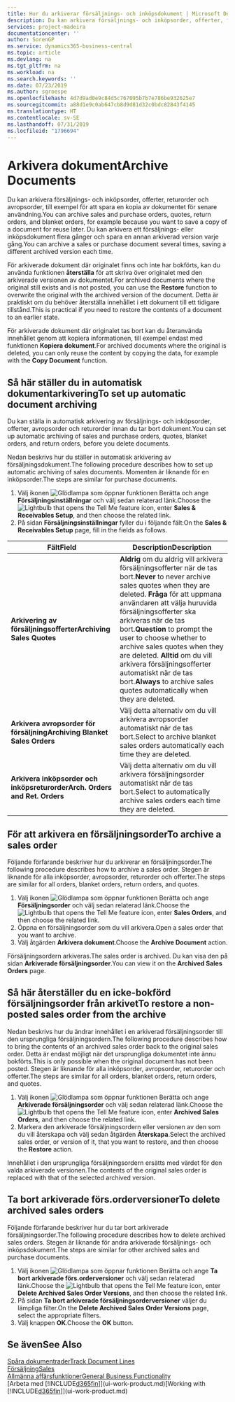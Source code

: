 ```yaml
---
title: Hur du arkiverar försäljnings- och inköpsdokument | Microsoft Docs
description: Du kan arkivera försäljnings- och inköpsorder, offerter, försäljningsreturorder och avropsorder, och du kan använda arkiverade dokumentet för att återskapa dokumentet som det arkiverades från.
services: project-madeira
documentationcenter: ''
author: SorenGP
ms.service: dynamics365-business-central
ms.topic: article
ms.devlang: na
ms.tgt_pltfrm: na
ms.workload: na
ms.search.keywords: ''
ms.date: 07/23/2019
ms.author: sgroespe
ms.openlocfilehash: 4d7d9ad0e9c84d5c767095b7b7e786be932625e7
ms.sourcegitcommit: a88d1e9c0ab647cb8d9d81d32c0bdc82843f4145
ms.translationtype: HT
ms.contentlocale: sv-SE
ms.lasthandoff: 07/31/2019
ms.locfileid: "1796694"
---
```

# <a name="archive-documents"></a><span data-ttu-id="7a8a6-103">Arkivera dokument</span><span class="sxs-lookup"><span data-stu-id="7a8a6-103">Archive Documents</span></span>
<span data-ttu-id="7a8a6-104">Du kan arkivera försäljnings- och inköpsorder, offerter, returorder och avropsorder, till exempel för att spara en kopia av dokumentet för senare användning.</span><span class="sxs-lookup"><span data-stu-id="7a8a6-104">You can archive sales and purchase orders, quotes, return orders, and blanket orders, for example because you want to save a copy of a document for reuse later.</span></span> <span data-ttu-id="7a8a6-105">Du kan arkivera ett försäljnings- eller inköpsdokument flera gånger och spara en annan arkiverad version varje gång.</span><span class="sxs-lookup"><span data-stu-id="7a8a6-105">You can archive a sales or purchase document several times, saving a different archived version each time.</span></span>

<span data-ttu-id="7a8a6-106">För arkiverade dokument där originalet finns och inte har bokförts, kan du använda funktionen **återställa** för att skriva över originalet med den arkiverade versionen av dokumentet.</span><span class="sxs-lookup"><span data-stu-id="7a8a6-106">For archived documents where the original still exists and is not posted, you can use the **Restore** function to overwrite the original with the archived version of the document.</span></span> <span data-ttu-id="7a8a6-107">Detta är praktiskt om du behöver återställa innehållet i ett dokument till ett tidigare tillstånd.</span><span class="sxs-lookup"><span data-stu-id="7a8a6-107">This is practical if you need to restore the contents of a document to an earlier state.</span></span>

<span data-ttu-id="7a8a6-108">För arkiverade dokument där originalet tas bort kan du återanvända innehållet genom att kopiera informationen, till exempel endast med funktionen **Kopiera dokument**.</span><span class="sxs-lookup"><span data-stu-id="7a8a6-108">For archived documents where the original is deleted, you can only reuse the content by copying the data, for example with the **Copy Document** function.</span></span>   

## <a name="to-set-up-automatic-document-archiving"></a><span data-ttu-id="7a8a6-109">Så här ställer du in automatisk dokumentarkivering</span><span class="sxs-lookup"><span data-stu-id="7a8a6-109">To set up automatic document archiving</span></span>  
<span data-ttu-id="7a8a6-110">Du kan ställa in automatisk arkivering av försäljnings- och inköpsorder, offerter, avropsorder och returorder innan du tar bort dokument.</span><span class="sxs-lookup"><span data-stu-id="7a8a6-110">You can set up automatic archiving of sales and purchase orders, quotes, blanket orders, and return orders, before you delete documents.</span></span>

<span data-ttu-id="7a8a6-111">Nedan beskrivs hur du ställer in automatisk arkivering av försäljningsdokument.</span><span class="sxs-lookup"><span data-stu-id="7a8a6-111">The following procedure describes how to set up automatic archiving of sales documents.</span></span> <span data-ttu-id="7a8a6-112">Momenten är liknande för en inköpsorder.</span><span class="sxs-lookup"><span data-stu-id="7a8a6-112">The steps are similar for purchase documents.</span></span>
1.  <span data-ttu-id="7a8a6-113">Välj ikonen ![Glödlampa som öppnar funktionen Berätta](media/ui-search/search_small.png "Berätta vad du vill göra") och ange **Försäljningsinställningar** och välj sedan relaterad länk.</span><span class="sxs-lookup"><span data-stu-id="7a8a6-113">Choose the ![Lightbulb that opens the Tell Me feature](media/ui-search/search_small.png "Tell me what you want to do") icon, enter **Sales & Receivables Setup**, and then choose the related link.</span></span>
2. <span data-ttu-id="7a8a6-114">På sidan **Försäljningsinställningar** fyller du i följande fält:</span><span class="sxs-lookup"><span data-stu-id="7a8a6-114">On the **Sales & Receivables Setup** page, fill in the fields as follows.</span></span>

|<span data-ttu-id="7a8a6-115">Fält</span><span class="sxs-lookup"><span data-stu-id="7a8a6-115">Field</span></span>|<span data-ttu-id="7a8a6-116">Description</span><span class="sxs-lookup"><span data-stu-id="7a8a6-116">Description</span></span>|
|-----|-----------|
|<span data-ttu-id="7a8a6-117">**Arkivering av försäljningsofferter**</span><span class="sxs-lookup"><span data-stu-id="7a8a6-117">**Archiving Sales Quotes**</span></span>|<span data-ttu-id="7a8a6-118">**Aldrig** om du aldrig vill arkivera försäljningsofferter när de tas bort.</span><span class="sxs-lookup"><span data-stu-id="7a8a6-118">**Never** to never archive sales quotes when they are deleted.</span></span> <span data-ttu-id="7a8a6-119">**Fråga** för att uppmana användaren att välja huruvida försäljningsofferter ska arkiveras när de tas bort.</span><span class="sxs-lookup"><span data-stu-id="7a8a6-119">**Question** to prompt the user to choose whether to archive sales quotes when they are deleted.</span></span> <span data-ttu-id="7a8a6-120">**Alltid** om du vill arkivera försäljningsofferter automatiskt när de tas bort.</span><span class="sxs-lookup"><span data-stu-id="7a8a6-120">**Always** to archive sales quotes automatically when they are deleted.</span></span>|
|<span data-ttu-id="7a8a6-121">**Arkivera avropsorder för försäljning**</span><span class="sxs-lookup"><span data-stu-id="7a8a6-121">**Archiving Blanket Sales Orders**</span></span>|<span data-ttu-id="7a8a6-122">Välj detta alternativ om du vill arkivera avropsorder automatiskt när de tas bort.</span><span class="sxs-lookup"><span data-stu-id="7a8a6-122">Select to archive blanket sales orders automatically each time they are deleted.</span></span>|
|<span data-ttu-id="7a8a6-123">**Arkivera inköpsorder och inköpsreturorder**</span><span class="sxs-lookup"><span data-stu-id="7a8a6-123">**Arch. Orders and Ret. Orders**</span></span>|<span data-ttu-id="7a8a6-124">Välj detta alternativ om du vill arkivera försäljningsorder automatiskt när de tas bort.</span><span class="sxs-lookup"><span data-stu-id="7a8a6-124">Select to automatically archive sales orders each time they are deleted.</span></span>|

## <a name="to-archive-a-sales-order"></a><span data-ttu-id="7a8a6-125">För att arkivera en försäljningsorder</span><span class="sxs-lookup"><span data-stu-id="7a8a6-125">To archive a sales order</span></span>
<span data-ttu-id="7a8a6-126">Följande förfarande beskriver hur du arkiverar en försäljningsorder.</span><span class="sxs-lookup"><span data-stu-id="7a8a6-126">The following procedure describes how to archive a sales order.</span></span> <span data-ttu-id="7a8a6-127">Stegen är liknande för alla inköpsorder, avropsorder, returorder och offerter.</span><span class="sxs-lookup"><span data-stu-id="7a8a6-127">The steps are similar for all orders, blanket orders, return orders, and quotes.</span></span>

1.  <span data-ttu-id="7a8a6-128">Välj ikonen ![Glödlampa som öppnar funktionen Berätta](media/ui-search/search_small.png "Glödlampa som öppnar funktionen Berätta") och ange **Försäljningsorder** och välj sedan relaterad länk.</span><span class="sxs-lookup"><span data-stu-id="7a8a6-128">Choose the ![Lightbulb that opens the Tell Me feature](media/ui-search/search_small.png "Tell me what you want to do") icon, enter **Sales Orders**, and then choose the related link.</span></span>  
2.  <span data-ttu-id="7a8a6-129">Öppna en försäljningsorder som du vill arkivera.</span><span class="sxs-lookup"><span data-stu-id="7a8a6-129">Open a sales order that you want to archive.</span></span>  
3.  <span data-ttu-id="7a8a6-130">Välj åtgärden **Arkivera dokument**.</span><span class="sxs-lookup"><span data-stu-id="7a8a6-130">Choose the **Archive Document** action.</span></span>

<span data-ttu-id="7a8a6-131">Försäljningsordern arkiveras.</span><span class="sxs-lookup"><span data-stu-id="7a8a6-131">The sales order is archived.</span></span> <span data-ttu-id="7a8a6-132">Du kan visa den på sidan **Arkiverade försäljningsorder**.</span><span class="sxs-lookup"><span data-stu-id="7a8a6-132">You can view it on the **Archived Sales Orders** page.</span></span>

## <a name="to-restore-a-non-posted-sales-order-from-the-archive"></a><span data-ttu-id="7a8a6-133">Så här återställer du en icke-bokförd försäljningsorder från arkivet</span><span class="sxs-lookup"><span data-stu-id="7a8a6-133">To restore a non-posted sales order from the archive</span></span>
<span data-ttu-id="7a8a6-134">Nedan beskrivs hur du ändrar innehållet i en arkiverad försäljningsorder till den ursprungliga försäljningsordern.</span><span class="sxs-lookup"><span data-stu-id="7a8a6-134">The following procedure describes how to bring the contents of an archived sales order back to the original sales order.</span></span> <span data-ttu-id="7a8a6-135">Detta är endast möjligt när det ursprungliga dokumentet inte ännu bokförts.</span><span class="sxs-lookup"><span data-stu-id="7a8a6-135">This is only possible when the original document has not been posted.</span></span> <span data-ttu-id="7a8a6-136">Stegen är liknande för alla inköpsorder, avropsorder, returorder och offerter.</span><span class="sxs-lookup"><span data-stu-id="7a8a6-136">The steps are similar for all orders, blanket orders, return orders, and quotes.</span></span>

1. <span data-ttu-id="7a8a6-137">Välj ikonen ![Glödlampa som öppnar funktionen Berätta](media/ui-search/search_small.png "Berätta vad du vill göra") och ange **Arkiverade försäljningsorder** och välj sedan relaterad länk.</span><span class="sxs-lookup"><span data-stu-id="7a8a6-137">Choose the ![Lightbulb that opens the Tell Me feature](media/ui-search/search_small.png "Tell me what you want to do") icon, enter **Archived Sales Orders**, and then choose the related link.</span></span>
2. <span data-ttu-id="7a8a6-138">Markera den arkiverade försäljningsordern eller versionen av den som du vill återskapa och välj sedan åtgärden **Återskapa**.</span><span class="sxs-lookup"><span data-stu-id="7a8a6-138">Select the archived sales order, or version of it, that you want to restore, and then choose the **Restore** action.</span></span>  

<span data-ttu-id="7a8a6-139">Innehållet i den ursprungliga försäljningsordern ersätts med värdet för den valda arkiverade versionen.</span><span class="sxs-lookup"><span data-stu-id="7a8a6-139">The contents of the original sales order is replaced with that of the selected archived version.</span></span>

## <a name="to-delete-archived-sales-orders"></a><span data-ttu-id="7a8a6-140">Ta bort arkiverade förs.orderversioner</span><span class="sxs-lookup"><span data-stu-id="7a8a6-140">To delete archived sales orders</span></span>
<span data-ttu-id="7a8a6-141">Följande förfarande beskriver hur du tar bort arkiverade försäljningsorder.</span><span class="sxs-lookup"><span data-stu-id="7a8a6-141">The following procedure describes how to delete archived sales orders.</span></span> <span data-ttu-id="7a8a6-142">Stegen är liknande för andra arkiverade försäljnings- och inköpsdokument.</span><span class="sxs-lookup"><span data-stu-id="7a8a6-142">The steps are similar for other archived sales and purchase documents.</span></span>

1.  <span data-ttu-id="7a8a6-143">Välj ikonen ![Glödlampa som öppnar funktionen Berätta](media/ui-search/search_small.png "Berätta vad du vill göra") och ange **Ta bort arkiverade förs.orderversioner** och välj sedan relaterad länk.</span><span class="sxs-lookup"><span data-stu-id="7a8a6-143">Choose the ![Lightbulb that opens the Tell Me feature](media/ui-search/search_small.png "Tell me what you want to do") icon, enter **Delete Archived Sales Order Versions**, and then choose the related link.</span></span>  
2.  <span data-ttu-id="7a8a6-144">På sidan **Ta bort arkiverade försäljningsorderversioner** väljer du lämpliga filter.</span><span class="sxs-lookup"><span data-stu-id="7a8a6-144">On the **Delete Archived Sales Order Versions** page, select the appropriate filters.</span></span>  
3.  <span data-ttu-id="7a8a6-145">Välj knappen **OK**.</span><span class="sxs-lookup"><span data-stu-id="7a8a6-145">Choose the **OK** button.</span></span>

## <a name="see-also"></a><span data-ttu-id="7a8a6-146">Se även</span><span class="sxs-lookup"><span data-stu-id="7a8a6-146">See Also</span></span>
[<span data-ttu-id="7a8a6-147">Spåra dokumentrader</span><span class="sxs-lookup"><span data-stu-id="7a8a6-147">Track Document Lines</span></span>](across-how-to-track-document-lines.md)  
[<span data-ttu-id="7a8a6-148">Försäljning</span><span class="sxs-lookup"><span data-stu-id="7a8a6-148">Sales</span></span>](sales-manage-sales.md)  
[<span data-ttu-id="7a8a6-149">Allmänna affärsfunktioner</span><span class="sxs-lookup"><span data-stu-id="7a8a6-149">General Business Functionality</span></span>](ui-across-business-areas.md)  
<span data-ttu-id="7a8a6-150">[Arbeta med [!INCLUDE[d365fin](includes/d365fin_md.md)]](ui-work-product.md)</span><span class="sxs-lookup"><span data-stu-id="7a8a6-150">[Working with [!INCLUDE[d365fin](includes/d365fin_md.md)]](ui-work-product.md)</span></span>
